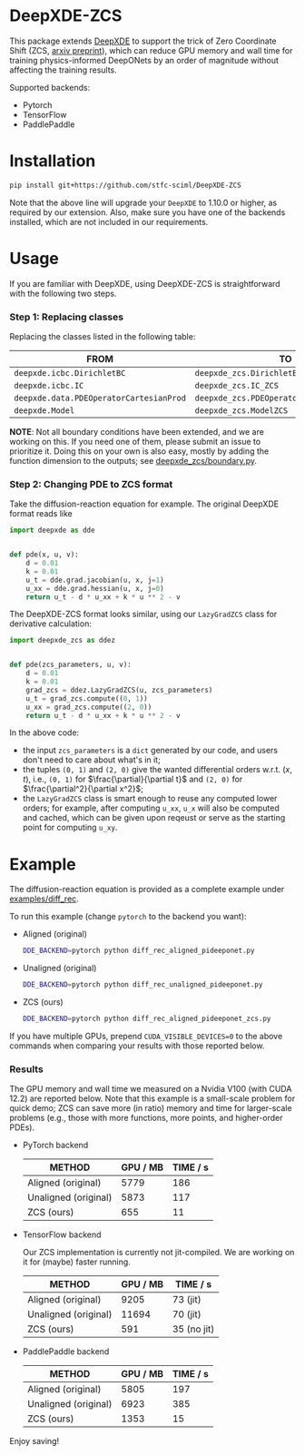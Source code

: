 # DeepXDE-ZCS

This package extends [DeepXDE](https://github.com/lululxvi/deepxde) to support the trick of
Zero Coordinate Shift (ZCS, [arxiv preprint](https://arxiv.org/abs/2311.00860)), which can
reduce GPU memory and wall time for training physics-informed DeepONets by an order of magnitude
without affecting the training results.

Supported backends:

* Pytorch
* TensorFlow
* PaddlePaddle

# Installation

```bash
pip install git+https://github.com/stfc-sciml/DeepXDE-ZCS
```

Note that the above line will upgrade your `DeepXDE` to 1.10.0 or higher, as required by our extension.
Also, make sure you have one of the backends installed, which are not included in our requirements.

# Usage

If you are familiar with DeepXDE, using DeepXDE-ZCS is straightforward with the following two steps.

### Step 1: Replacing classes

Replacing the classes listed in the following table:

| **FROM**                                | **TO**                                    |
|-----------------------------------------|-------------------------------------------|
| `deepxde.icbc.DirichletBC`              | `deepxde_zcs.DirichletBC_ZCS`             |
| `deepxde.icbc.IC`                       | `deepxde_zcs.IC_ZCS`                      |
| `deepxde.data.PDEOperatorCartesianProd` | `deepxde_zcs.PDEOperatorCartesianProdZCS` |
| `deepxde.Model`                         | `deepxde_zcs.ModelZCS`                    |

**NOTE**: Not all boundary conditions have been extended, and we are working on this. If you need
one of them, please submit an issue to prioritize it. Doing this on your own is also easy, mostly by
adding the function dimension to the outputs; see [deepxde_zcs/boundary.py](deepxde_zcs/boundary.py).

### Step 2: Changing PDE to ZCS format

Take the diffusion-reaction equation for example. The original DeepXDE format reads like

```python
import deepxde as dde


def pde(x, u, v):
    d = 0.01
    k = 0.01
    u_t = dde.grad.jacobian(u, x, j=1)
    u_xx = dde.grad.hessian(u, x, j=0)
    return u_t - d * u_xx + k * u ** 2 - v
```

The DeepXDE-ZCS format looks similar, using our `LazyGradZCS` class for derivative calculation:

```python
import deepxde_zcs as ddez


def pde(zcs_parameters, u, v):
    d = 0.01
    k = 0.01
    grad_zcs = ddez.LazyGradZCS(u, zcs_parameters)
    u_t = grad_zcs.compute((0, 1))
    u_xx = grad_zcs.compute((2, 0))
    return u_t - d * u_xx + k * u ** 2 - v
```

In the above code:
* the input `zcs_parameters` is a `dict` generated by our code, and users don't need to care about what's in it;  
* the tuples `(0, 1)` and `(2, 0)` give the wanted differential orders w.r.t. $(x,t)$, i.e., 
`(0, 1)` for $\frac{\partial}{\partial t}$ and `(2, 0)` for $\frac{\partial^2}{\partial x^2}$;
* the `LazyGradZCS` class is smart enough to reuse any computed lower orders; for example, after computing `u_xx`, 
`u_x` will also be computed and cached, which can be given upon reqeust or serve as the starting point for 
computing `u_xy`.

# Example

The diffusion-reaction equation is provided as a complete example under [examples/diff_rec](examples/diff_rec).

To run this example (change `pytorch` to the backend you want):

* Aligned (original)
  ```bash
  DDE_BACKEND=pytorch python diff_rec_aligned_pideeponet.py
  ```
* Unaligned (original)
  ```bash
  DDE_BACKEND=pytorch python diff_rec_unaligned_pideeponet.py
  ```
* ZCS (ours)
  ```bash
  DDE_BACKEND=pytorch python diff_rec_aligned_pideeponet_zcs.py
  ```
  
If you have multiple GPUs, prepend `CUDA_VISIBLE_DEVICES=0` to the above commands
when comparing your results with those reported below. 

### Results

The GPU memory and wall time we measured on a Nvidia V100 (with CUDA 12.2) are reported below.
Note that this example is a small-scale problem for quick demo; ZCS can save more (in ratio) memory
and time for larger-scale problems (e.g., those with more functions, more points, and
higher-order PDEs).

* PyTorch backend

  | **METHOD**           | **GPU / MB** | **TIME / s** | 
  |----------------------|--------------|--------------|
  | Aligned (original)   | 5779         | 186          |
  | Unaligned (original) | 5873         | 117          |
  | ZCS (ours)           | 655          | 11           |

* TensorFlow backend
  
  Our ZCS implementation is currently not jit-compiled. We are working on it for (maybe) faster running.

  | **METHOD**           | **GPU / MB** | **TIME / s** | 
  |----------------------|--------------|--------------|
  | Aligned (original)   | 9205         | 73 (jit)     |
  | Unaligned (original) | 11694        | 70 (jit)     |
  | ZCS (ours)           | 591          | 35 (no jit)  |


* PaddlePaddle backend

  | **METHOD**           | **GPU / MB** | **TIME / s** | 
  |----------------------|--------------|--------------|
  | Aligned (original)   | 5805         | 197          |
  | Unaligned (original) | 6923         | 385          |
  | ZCS (ours)           | 1353         | 15           |

Enjoy saving!
